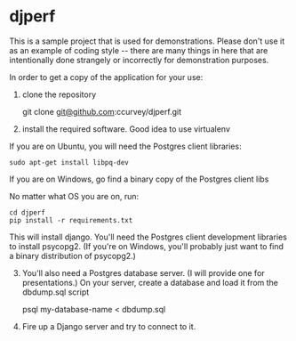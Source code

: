 # djperf

This is a sample project that is used for demonstrations.  Please don't use it as an example of coding
style -- there are many things in here that are intentionally done strangely or incorrectly for demonstration
purposes.

In order to get a copy of the application for your use:

1) clone the repository

    git clone git@github.com:ccurvey/djperf.git


2) install the required software.  Good idea to use virtualenv

 If you are on Ubuntu, you will need the Postgres client libraries:

    sudo apt-get install libpq-dev

 If you are on Windows, go find a binary copy of the Postgres client libs

 No matter what OS you are on, run:

    cd djperf
    pip install -r requirements.txt
    
This will install django.  You'll need the Postgres client development libraries to install psycopg2.  (If you're on Windows, you'll probably just want to find a binary distribution of psycopg2.)

3) You'll also need a Postgres database server.   (I will provide one for presentations.)  On your server, create a database and load it from the dbdump.sql script

    psql my-database-name < dbdump.sql
    
4)  Fire up a Django server and try to connect to it.
